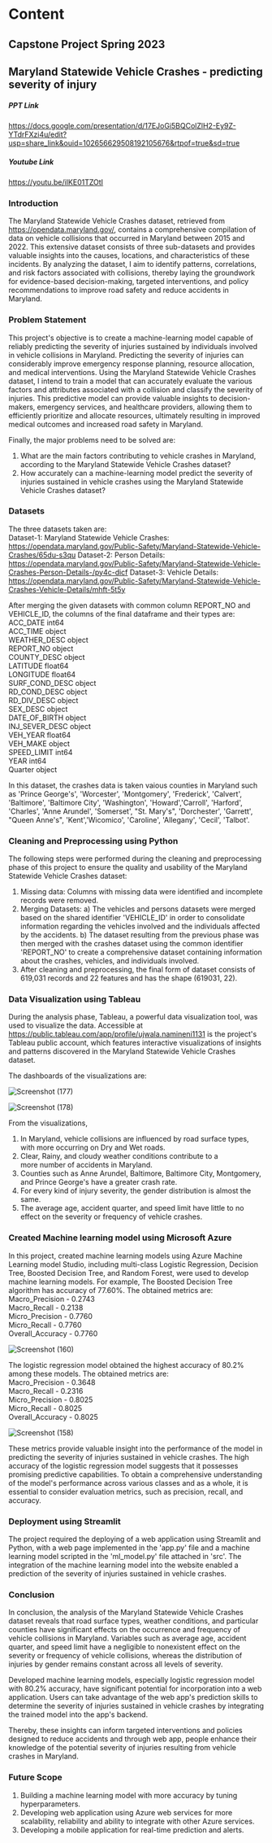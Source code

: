 # Content
## Capstone Project Spring 2023
## Maryland Statewide Vehicle Crashes - predicting severity of injury 
##### PPT Link
https://docs.google.com/presentation/d/17EJoGi5BQColZlH2-Ey9Z-YTdrFXzi4u/edit?usp=share_link&ouid=102656629508192105676&rtpof=true&sd=true 
##### Youtube Link
https://youtu.be/iIKE01TZOtI

### Introduction
The Maryland Statewide Vehicle Crashes dataset, retrieved from https://opendata.maryland.gov/, contains a comprehensive compilation of data on vehicle collisions that occurred in Maryland between 2015 and 2022. This extensive dataset consists of three sub-datasets and provides valuable insights into the causes, locations, and characteristics of these incidents. By analyzing the dataset, I aim to identify patterns, correlations, and risk factors associated with collisions, thereby laying the groundwork for evidence-based decision-making, targeted interventions, and policy recommendations to improve road safety and reduce accidents in Maryland.

### Problem Statement
This project's objective is to create a machine-learning model capable of reliably predicting the severity of injuries sustained by individuals involved in vehicle collisions in Maryland. Predicting the severity of injuries can considerably improve emergency response planning, resource allocation, and medical interventions. Using the Maryland Statewide Vehicle Crashes dataset, I intend to train a model that can accurately evaluate the various factors and attributes associated with a collision and classify the severity of injuries. This predictive model can provide valuable insights to decision-makers, emergency services, and healthcare providers, allowing them to efficiently prioritize and allocate resources, ultimately resulting in improved medical outcomes and increased road safety in Maryland.

Finally, the major problems need to be solved are:
1. What are the main factors contributing to vehicle crashes in Maryland, according to the Maryland Statewide Vehicle Crashes dataset?
2. How accurately can a machine-learning model predict the severity of injuries sustained in vehicle crashes using the Maryland Statewide Vehicle Crashes dataset?

### Datasets
The three datasets taken are:\
Dataset-1: Maryland Statewide Vehicle Crashes:
https://opendata.maryland.gov/Public-Safety/Maryland-Statewide-Vehicle-Crashes/65du-s3qu
Dataset-2: Person Details:
https://opendata.maryland.gov/Public-Safety/Maryland-Statewide-Vehicle-Crashes-Person-Details-/py4c-dicf
Dataset-3: Vehicle Details:
https://opendata.maryland.gov/Public-Safety/Maryland-Statewide-Vehicle-Crashes-Vehicle-Details/mhft-5t5y

After merging the given datasets with common column REPORT_NO and VEHICLE_ID, the columns of the final dataframe and their types are:\
ACC_DATE            int64\
ACC_TIME           object\
WEATHER_DESC       object\
REPORT_NO          object\
COUNTY_DESC        object\
LATITUDE          float64\
LONGITUDE         float64\
SURF_COND_DESC     object\
RD_COND_DESC       object\
RD_DIV_DESC        object\
SEX_DESC           object\
DATE_OF_BIRTH      object\
INJ_SEVER_DESC     object\
VEH_YEAR          float64\
VEH_MAKE           object\
SPEED_LIMIT         int64\
YEAR                int64\
Quarter            object

In this dataset, the crashes data is taken vaious counties in Maryland such as 'Prince George's', 'Worcester', 'Montgomery', 'Frederick', 'Calvert', 'Baltimore', 'Baltimore City', 'Washington', 'Howard','Carroll', 'Harford', 'Charles', 'Anne Arundel', 'Somerset', "St. Mary's", 'Dorchester', 'Garrett', "Queen Anne's", 'Kent','Wicomico', 'Caroline', 'Allegany', 'Cecil', 'Talbot'. 

### Cleaning and Preprocessing using Python
The following steps were performed during the cleaning and preprocessing phase of this project to ensure the quality and usability of the Maryland Statewide Vehicle Crashes dataset:
1. Missing data: Columns with missing data were identified and incomplete records were removed.
2. Merging Datasets: 
    a) The vehicles and persons datasets were merged based on the shared identifier 'VEHICLE_ID' in order to consolidate information regarding the vehicles involved and the        individuals affected by the accidents.
    b) The dataset resulting from the previous phase was then merged with the crashes dataset using the common identifier 'REPORT_NO' to create a comprehensive dataset            containing information about the crashes, vehicles, and individuals involved.
3. After cleaning and preprocessing, the final form of dataset consists of 619,031 records and 22 features and has the shape (619031, 22).

### Data Visualization using Tableau
During the analysis phase, Tableau, a powerful data visualization tool, was used to visualize the data. Accessible at https://public.tableau.com/app/profile/ujwala.namineni1131 is the project's Tableau public account, which features interactive visualizations of insights and patterns discovered in the Maryland Statewide Vehicle Crashes dataset.

The dashboards of the visualizations are:

![Screenshot (177)](https://github.com/ujwala-123/Ujwala_Data606/assets/72090397/df8a8cb3-59e6-4732-b288-f4234f2c0978)

![Screenshot (178)](https://github.com/ujwala-123/Ujwala_Data606/assets/72090397/3f1f18a8-d8ef-481c-81bb-814a35ced72d)

From the visualizations, 
1. In Maryland, vehicle collisions are influenced by road surface types, with more occurring on Dry and Wet roads.
2. Clear, Rainy, and cloudy weather conditions contribute to a more number of accidents in Maryland.
3. Counties such as Anne Arundel, Baltimore, Baltimore City, Montgomery, and Prince George's have a greater crash rate.
4. For every kind of injury severity, the gender distribution is almost the same.
5. The average age, accident quarter, and speed limit have little to no effect on the severity or frequency of vehicle crashes.

### Created Machine learning model using Microsoft Azure
In this project, created machine learning models using Azure Machine Learning model Studio, including multi-class Logistic Regression, Decision Tree, Boosted Decision Tree, and Random Forest, were used to develop machine learning models. 
For example,
The Boosted Decision Tree algorithm has accuracy of 77.60%.
The obtained metrics are:\
Macro_Precision - 0.2743\
Macro_Recall - 0.2138\
Micro_Precision - 0.7760\
Micro_Recall - 0.7760\
Overall_Accuracy - 0.7760

![Screenshot (160)](https://github.com/ujwala-123/Ujwala_Data606/assets/72090397/17010273-bb2e-48b2-ac0c-0777b8f9dce8)


The logistic regression model obtained the highest accuracy of 80.2% among these models.
The obtained metrics are:\
Macro_Precision - 0.3648\
Macro_Recall - 0.2316\
Micro_Precision - 0.8025\
Micro_Recall - 0.8025\
Overall_Accuracy - 0.8025

![Screenshot (158)](https://github.com/ujwala-123/Ujwala_Data606/assets/72090397/4d5ffd4a-2315-4b90-a05e-2800118d61ae)


These metrics provide valuable insight into the performance of the model in predicting the severity of injuries sustained in vehicle crashes. The high accuracy of the logistic regression model suggests that it possesses promising predictive capabilities. To obtain a comprehensive understanding of the model's performance across various classes and as a whole, it is essential to consider evaluation metrics, such as precision, recall, and accuracy.

### Deployment using Streamlit
The project required the deploying of a web application using Streamlit and Python, with a web page implemented in the 'app.py' file and a machine learning model scripted in the 'ml_model.py' file attached in 'src'. The integration of the machine learning model into the website enabled a prediction of the severity of injuries sustained in vehicle crashes.

### Conclusion
In conclusion, the analysis of the Maryland Statewide Vehicle Crashes dataset reveals that road surface types, weather conditions, and particular counties have significant effects on the occurrence and frequency of vehicle collisions in Maryland. Variables such as average age, accident quarter, and speed limit have a negligible to nonexistent effect on the severity or frequency of vehicle collisions, whereas the distribution of injuries by gender remains constant across all levels of severity. 

Developed machine learning models, especially logistic regression model with 80.2% accuracy, have significant potential for incorporation into a web application. Users can take advantage of the web app's prediction skills to determine the severity of injuries sustained in vehicle crashes by integrating the trained model into the app's backend.

Thereby, these insights can inform targeted interventions and policies designed to reduce accidents and through web app, people enhance their knowledge of the potential severity of injuries resulting from vehicle crashes in Maryland.

### Future Scope
1. Building a machine learning model with more accuracy by tuning hyperparameters.
2. Developing web application using Azure web services for more scalability, reliability and ability to integrate with other Azure services.
3. Developing a mobile application for real-time prediction and alerts.

